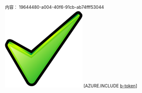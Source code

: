 内容︰ 19644480-a004-40f6-91cb-ab74fff53044![图像](6f0b2898-2e04-4dec-a35b-85b660035449.png)
[AZURE.INCLUDE [b-token](672290e0-93e5-4b8f-96f4-b25cc17c7778.md)]
